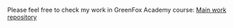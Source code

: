 Please feel free to check my work in GreenFox Academy course:
[Main work repository](../green-fox-academy/StandaSasek)